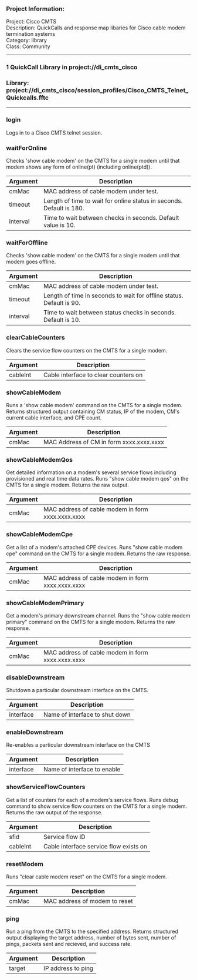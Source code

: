 ### Project Information:
Project: Cisco CMTS  
Description: QuickCalls and response map libaries for Cisco cable modem termination systems    
Category: library  
Class: Community  
  
___
### 1 QuickCall Library in project://di_cmts_cisco
### Library: project://di_cmts_cisco/session_profiles/Cisco_CMTS_Telnet_Quickcalls.fftc
___
### login
Logs in to a Cisco CMTS telnet session.
### waitForOnline
Checks 'show cable modem' on the CMTS for a single modem until that modem shows any form of online(pt) (including online(ptd)).

Argument | Description
------------ | -------------
cmMac | MAC address of cable modem under test. 
timeout | Length of time to wait for online status in seconds. Default is 180. 
interval | Time to wait between checks in seconds. Default value is 10.
### waitForOffline
Checks 'show cable modem' on the CMTS for a single modem until that modem goes offline.

Argument | Description
------------ | -------------
cmMac | MAC address of cable modem under test. 
timeout | Length of time in seconds to wait for offline status. Default is 90.<br>
interval | Time to wait between status checks in seconds. Default is 10.
### clearCableCounters
Clears the service flow counters on the CMTS for a single modem. 

Argument | Description
------------ | -------------
cableInt | Cable interface to clear counters on
### showCableModem
Runs a 'show cable modem' command on the CMTS for a single modem. Returns structured output containing CM status, IP of the modem, CM's current cable interface, and CPE count. 

Argument | Description
------------ | -------------
cmMac | MAC Address of CM in form xxxx.xxxx.xxxx<br>
### showCableModemQos
Get detailed information on a modem's several service flows including provisioned and real time data rates.
Runs "show cable modem qos" on the CMTS for a single modem. Returns the raw output. 

Argument | Description
------------ | -------------
cmMac | MAC address of cable modem in form xxxx.xxxx.xxxx
### showCableModemCpe
Get a list of a modem's attached CPE devices.
Runs "show cable modem cpe" command on the CMTS for a single modem. Returns the raw response. 

Argument | Description
------------ | -------------
cmMac | MAC address of cable modem in form xxxx.xxxx.xxxx
### showCableModemPrimary
Get a modem's primary downstream channel.
Runs the "show cable modem primary" command on the CMTS for a single modem. Returns the raw response. 

Argument | Description
------------ | -------------
cmMac | MAC address of cable modem in form xxxx.xxxx.xxxx
### disableDownstream
Shutdown a particular downstream interface on the CMTS.

Argument | Description
------------ | -------------
interface | Name of interface to shut down
### enableDownstream
Re-enables a particular downstream interface on the CMTS

Argument | Description
------------ | -------------
interface | Name of interface to enable
### showServiceFlowCounters
Get a list of counters for each of a modem's service flows.
Runs debug command to show service flow counters on the CMTS for a single modem. Returns the raw output of the response.

Argument | Description
------------ | -------------
sfid | Service flow ID
cableInt | Cable interface service flow exists on
### resetModem
Runs "clear cable modem <MAC> reset" on the CMTS for a single modem. 

Argument | Description
------------ | -------------
cmMac | MAC address of modem to reset<br>
### ping
Run a ping from the CMTS to the specified address.
Returns structured output displaying the target address, number of bytes sent, number of pings, packets sent and recieved, and success rate. 

Argument | Description
------------ | -------------
target | IP address to ping<br>
